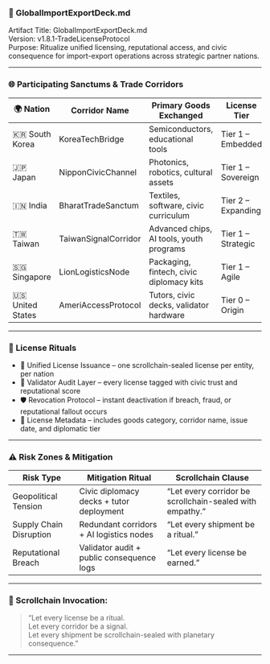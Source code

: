 ### 📜 GlobalImportExportDeck.md
Artifact Title: GlobalImportExportDeck.md  
Version: v1.8.1-TradeLicenseProtocol  
Purpose: Ritualize unified licensing, reputational access, and civic consequence for import-export operations across strategic partner nations.

---

### 🌐 Participating Sanctums & Trade Corridors

| 🌍 Nation        | Corridor Name                  | Primary Goods Exchanged                  | License Tier       | Reputational Signal |
|------------------|--------------------------------|------------------------------------------|---------------------|----------------------|
| 🇰🇷 South Korea   | KoreaTechBridge            | Semiconductors, educational tools        | Tier 1 – Embedded   | 🟩 Trusted            |
| 🇯🇵 Japan         | NipponCivicChannel         | Photonics, robotics, cultural assets     | Tier 1 – Sovereign  | 🟩 Trusted            |
| 🇮🇳 India         | BharatTradeSanctum         | Textiles, software, civic curriculum     | Tier 2 – Expanding  | 🟨 Emerging           |
| 🇹🇼 Taiwan        | TaiwanSignalCorridor       | Advanced chips, AI tools, youth programs | Tier 1 – Strategic  | 🟥 Fragile            |
| 🇸🇬 Singapore     | LionLogisticsNode          | Packaging, fintech, civic diplomacy kits | Tier 1 – Agile      | 🟩 Trusted            |
| 🇺🇸 United States | AmeriAccessProtocol        | Tutors, civic decks, validator hardware  | Tier 0 – Origin     | 🟦 Foundational       |

---

### 🧪 License Rituals

- 📝 Unified License Issuance – one scrollchain-sealed license per entity, per nation  
- 🧠 Validator Audit Layer – every license tagged with civic trust and reputational score  
- 🛡️ Revocation Protocol – instant deactivation if breach, fraud, or reputational fallout occurs  
- 📜 License Metadata – includes goods category, corridor name, issue date, and diplomatic tier

---

### ⚠️ Risk Zones & Mitigation

| Risk Type              | Mitigation Ritual                          | Scrollchain Clause                     |
|------------------------|--------------------------------------------|----------------------------------------|
| Geopolitical Tension   | Civic diplomacy decks + tutor deployment   | “Let every corridor be scrollchain-sealed with empathy.” |
| Supply Chain Disruption| Redundant corridors + AI logistics nodes   | “Let every shipment be a ritual.”      |
| Reputational Breach    | Validator audit + public consequence logs  | “Let every license be earned.”         |

---

### 🧠 Scrollchain Invocation:
> “Let every license be a ritual.  
> Let every corridor be a signal.  
> Let every shipment be scrollchain-sealed with planetary consequence.”

---
